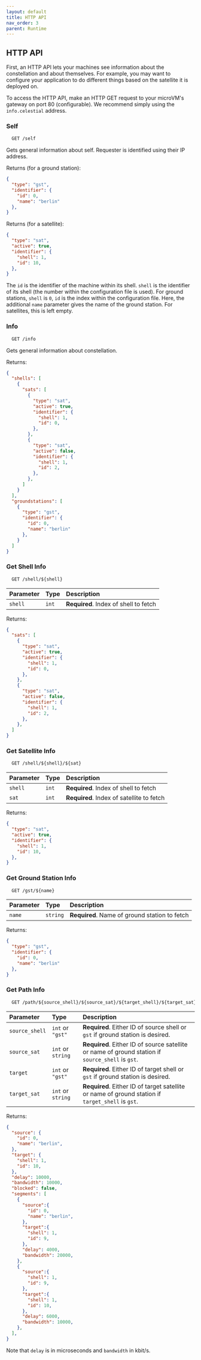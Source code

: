 ```yaml
---
layout: default
title: HTTP API
nav_order: 3
parent: Runtime
---
```


## HTTP API

First, an HTTP API lets your machines see information about the constellation and
about themselves.
For example, you may want to configure your application to do different things based
on the satellite it is deployed on.

To access the HTTP API, make an HTTP GET request to your microVM's gateway on port
80 (configurable).
We recommend simply using the `info.celestial` address.

### Self

```txt
  GET /self
```

Gets general information about self.
Requester is identified using their IP address.

Returns (for a ground station):

```json
{
  "type": "gst",
  "identifier": {
    "id": 0,
    "name": "berlin"
  },
}
```

Returns (for a satellite):

```json
{
  "type": "sat",
  "active": true,
  "identifier": {
    "shell": 1,
    "id": 10,
  },
}
```

The `id` is the identifier of the machine within its shell.
`shell` is the identifier of its shell (the number within the configuration file
is used).
For ground stations, `shell` is `0`, `id` is the index within the configuration
file.
Here, the additional `name` parameter gives the name of the ground station.
For satellites, this is left empty.

### Info

```txt
  GET /info
```

Gets general information about constellation.

Returns:

```json
{
  "shells": [
    {
      "sats": [
        {
          "type": "sat",
          "active": true,
          "identifier": {
            "shell": 1,
            "id": 0,
          },
        },
        {
          "type": "sat",
          "active": false,
          "identifier": {
            "shell": 1,
            "id": 2,
          },
        },
      ]
    }
  ],
  "groundstations": [
    {
      "type": "gst",
      "identifier": {
        "id": 0,
        "name": "berlin"
      },
    }
  ]
}
```

### Get Shell Info

```txt
  GET /shell/${shell}
```

| Parameter | Type  | Description                           |
| :-------- | :---- | :------------------------------------ |
| `shell`   | `int` | **Required**. Index of shell to fetch |

Returns:

```json
{
  "sats": [
    {
      "type": "sat",
      "active": true,
      "identifier": {
        "shell": 1,
        "id": 0,
      },
    },
    {
      "type": "sat",
      "active": false,
      "identifier": {
        "shell": 1,
        "id": 2,
      },
    },
  ]
}
```

### Get Satellite Info

```txt
  GET /shell/${shell}/${sat}
```

| Parameter | Type  | Description                               |
| :-------- | :---- | :---------------------------------------- |
| `shell`   | `int` | **Required**. Index of shell to fetch     |
| `sat`     | `int` | **Required**. Index of satellite to fetch |

Returns:

```json
{
  "type": "sat",
  "active": true,
  "identifier": {
    "shell": 1,
    "id": 10,
  },
}
```

### Get Ground Station Info

```txt
  GET /gst/${name}
```

| Parameter | Type     | Description                                   |
| :-------- | :------- | :-------------------------------------------- |
| `name`    | `string` | **Required**. Name of ground station to fetch |

Returns:

```json
{
  "type": "gst",
  "identifier": {
    "id": 0,
    "name": "berlin"
  },
}
```

### Get Path Info

```txt
  GET /path/${source_shell}/${source_sat}/${target_shell}/${target_sat}
```

| Parameter      | Type              | Description                                                                                       |
| :------------- | :---------------- | :------------------------------------------------------------------------------------------------ |
| `source_shell` | `int` or `"gst"`  | **Required**. Either ID of source shell or `gst` if ground station is desired.                    |
| `source_sat`   | `int` or `string` | **Required**. Either ID of source satellite or name of ground station if `source_shell` is `gst`. |
| `target`       | `int` or `"gst"`  | **Required**. Either ID of target shell or `gst` if ground station is desired.                    |
| `target_sat`   | `int` or `string` | **Required**. Either ID of target satellite or name of ground station if `target_shell` is `gst`. |

Returns:

```json
{
  "source": {
    "id": 0,
    "name": "berlin",
  },
  "target": {
    "shell": 1,
    "id": 10,
  },
  "delay": 10000,
  "bandwidth": 10000,
  "blocked": false,
  "segments": [
    {
      "source":{
        "id": 0,
        "name": "berlin",
      },
      "target":{
        "shell": 1,
        "id": 9,
      },
      "delay": 4000,
      "bandwidth": 20000,
    },
    {
      "source":{
        "shell": 1,
        "id": 9,
      },
      "target":{
        "shell": 1,
        "id": 10,
      },
      "delay": 6000,
      "bandwidth": 10000,
    },
  ],
}
```

Note that `delay` is in microseconds and `bandwidth` in kbit/s.
